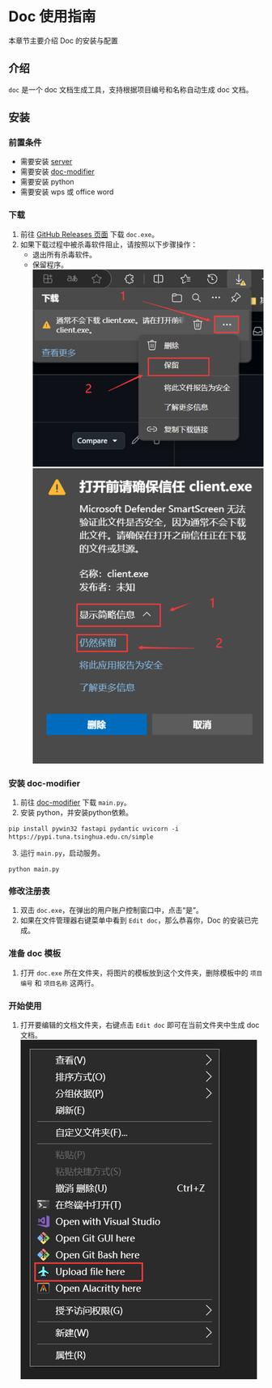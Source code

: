 # Doc 使用指南

本章节主要介绍 Doc 的安装与配置

## 介绍

`doc` 是一个 doc 文档生成工具，支持根据项目编号和名称自动生成 doc 文档。

## 安装

### 前置条件

- 需要安装 [server](getting-started.md)
- 需要安装 [doc-modifier](https://github.com/initialencounter/doc-modifier)
- 需要安装 python
- 需要安装 wps 或 office word

### 下载

1. 前往 [GitHub Releases 页面](https://github.com/initialencounter/Ziafp/releases/latest) 下载 `doc.exe`。
2. 如果下载过程中被杀毒软件阻止，请按照以下步骤操作：
   - 退出所有杀毒软件。
   - 保留程序。
     ![保留程序步骤1](image-1.png)
     ![保留程序步骤2](image-2.png)

### 安装 doc-modifier

1. 前往 [doc-modifier](https://github.com/initialencounter/Ziafp/blob/master/doc-modifier/main.py) 下载 `main.py`。
2. 安装 python，并安装python依赖。
```shell
pip install pywin32 fastapi pydantic uvicorn -i https://pypi.tuna.tsinghua.edu.cn/simple
```
3. 运行 `main.py`，启动服务。
```shell
python main.py
```

### 修改注册表

1. 双击 `doc.exe`，在弹出的用户账户控制窗口中，点击“是”。
2. 如果在文件管理器右键菜单中看到 `Edit doc`，那么恭喜你，Doc 的安装已完成。

### 准备 doc 模板

1. 打开 `doc.exe` 所在文件夹，将图片的模板放到这个文件夹，删除模板中的 `项目编号` 和 `项目名称` 这两行。

### 开始使用

1. 打开要编辑的文档文件夹，右键点击 `Edit doc` 即可在当前文件夹中生成 doc 文档。
   ![Edit doc](image-13.png)
